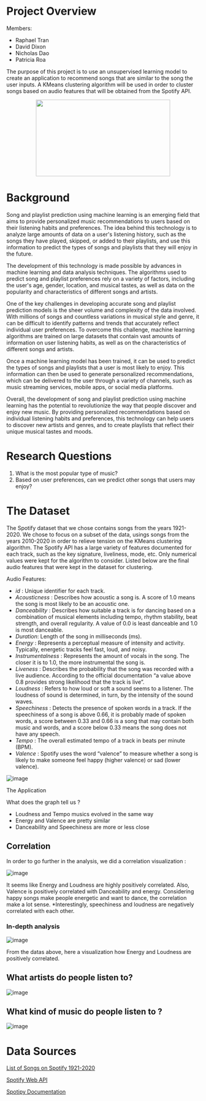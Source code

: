 # Project Overview

Members:
* Raphael Tran
* David Dixon
* Nicholas Dao
* Patricia Roa
 
The purpose of this project is to use an unsupervised learning model to create an application to recommend songs that are similar to the song the user inputs. A KMeans clustering algorithm will be used in order to cluster songs based on audio features that will be obtained from the Spotify API. 

<p align="center">
<img src="https://github.com/cxnoii/Spotipy-Song-Recommendation-System/assets/114107454/00834c05-4068-4f1b-9d16-f4915cc4d76d" width="350" height="200">
</p>

# Background

Song and playlist prediction using machine learning is an emerging field that aims to provide personalized music recommendations to users based on their listening habits and preferences. The idea behind this technology is to analyze large amounts of data on a user's listening history, such as the songs they have played, skipped, or added to their playlists, and use this information to predict the types of songs and playlists that they will enjoy in the future.

The development of this technology is made possible by advances in machine learning and data analysis techniques. The algorithms used to predict song and playlist preferences rely on a variety of factors, including the user's age, gender, location, and musical tastes, as well as data on the popularity and characteristics of different songs and artists.

One of the key challenges in developing accurate song and playlist prediction models is the sheer volume and complexity of the data involved. With millions of songs and countless variations in musical style and genre, it can be difficult to identify patterns and trends that accurately reflect individual user preferences. To overcome this challenge, machine learning algorithms are trained on large datasets that contain vast amounts of information on user listening habits, as well as on the characteristics of different songs and artists.

Once a machine learning model has been trained, it can be used to predict the types of songs and playlists that a user is most likely to enjoy. This information can then be used to generate personalized recommendations, which can be delivered to the user through a variety of channels, such as music streaming services, mobile apps, or social media platforms.

Overall, the development of song and playlist prediction using machine learning has the potential to revolutionize the way that people discover and enjoy new music. By providing personalized recommendations based on individual listening habits and preferences, this technology can help users to discover new artists and genres, and to create playlists that reflect their unique musical tastes and moods.



# Research Questions
1. What is the most popular type of music?
2. Based on user preferences, can we predict other songs that users may enjoy?

# The Dataset
The Spotify dataset that we chose contains songs from the years 1921-2020. We chose to focus on a subset of the data, usings songs from the years 2010-2020 in order to relieve tension on the KMeans clustering algorithm. The Spotify API has a large variety of features documented for each track, such as the key signature, liveliness, mode, etc. Only numerical values were kept for the algorithm to consider. Listed below are the final audio features that were kept in the dataset for clustering.

Audio Features:
- _id_ : Unique identifier for each track.
- _Acousticness_ : Describes how acoustic a song is. A score of 1.0 means the song is most likely to be an acoustic one.
- _Danceability_ : Describes how suitable a track is for dancing based on a combination of musical elements including tempo, rhythm stability, beat strength, and overall regularity. A value of 0.0 is least danceable and 1.0 is most danceable.
- _Duration_: Length of the song in milliseconds (ms).
- _Energy_ : Represents a perceptual measure of intensity and activity. Typically, energetic tracks feel fast, loud, and noisy.
- _Instrumentalness_ : Represents the amount of vocals in the song. The closer it is to 1.0, the more instrumental the song is.
- _Liveness_ : Describes the probability that the song was recorded with a live audience. According to the official documentation “a value above 0.8 provides strong likelihood that the track is live”.
- _Loudness_ : Refers to how loud or soft a sound seems to a listener. The loudness of sound is determined, in turn, by the intensity of the sound waves.
- _Speechiness_ : Detects the presence of spoken words in a track. If the speechiness of a song is above 0.66, it is probably made of spoken words, a score between 0.33 and 0.66 is a song that may contain both music and words, and a score below 0.33 means the song does not have any speech.
- _Tempo_ : The overall estimated tempo of a track in beats per minute (BPM).
- _Valence_ : Spotify uses the word “valence” to measure whether a song is likely to make someone feel happy (higher valence) or sad (lower valence).


![image](https://user-images.githubusercontent.com/115199874/229994975-89a45f07-92a1-442a-ba27-436cb222a385.png)

The Application

What does the graph tell us ?
- Loudness and Tempo musics evolved in the same way
- Energy and Valence are pretty similar 
- Danceability and Speechiness are more or less close

## Correlation 
In order to go further in the analysis, we did a correlation visualization :

![image](https://user-images.githubusercontent.com/115199874/229678609-c3907610-5d72-40ae-a0ef-6c4abcaead95.png)

It seems like Energy and Loudness are highly positively correlated.
Also, Valence is positively correlated with Danceability and energy. Considering happy songs make people energetic and want to dance, the correlation make a lot sense. *Interestingly, speechiness and loudness are negatively correlated with each other.

### In-depth analysis

![image](https://user-images.githubusercontent.com/115199874/229679875-efb4de27-8ab9-48aa-aa72-becf93dc1271.png)

From the datas above, here a visualization how Energy and Loudness are positively correlated.

## What artists do people listen to?

![image](https://user-images.githubusercontent.com/115199874/229963812-4f369422-6037-4c8f-a15b-12bfb25e4aa0.png)

## What kind of music do people listen to ?

![image](https://user-images.githubusercontent.com/115199874/229966141-ca8f2e5d-3ecd-4e37-acb1-4bd38847912f.png)


# Data Sources 
[List of Songs on Spotify 1921-2020](https://www.kaggle.com/datasets/ektanegi/spotifydata-19212020?resource=download)

[Spotify Web API](https://developer.spotify.com/documentation/web-api)

[Spotipy Documentation](https://spotipy.readthedocs.io/en/2.22.1/)
